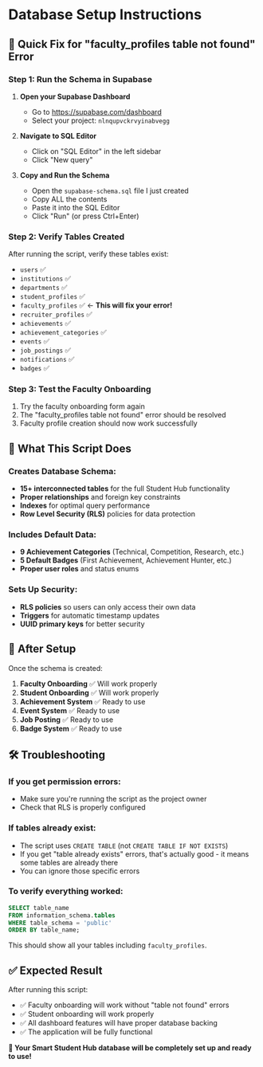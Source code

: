 # Database Setup Instructions

## 🎯 **Quick Fix for "faculty_profiles table not found" Error**

### **Step 1: Run the Schema in Supabase**

1. **Open your Supabase Dashboard**
   - Go to https://supabase.com/dashboard
   - Select your project: `nlnqupvckrvyinabvegg`

2. **Navigate to SQL Editor**
   - Click on "SQL Editor" in the left sidebar
   - Click "New query"

3. **Copy and Run the Schema**
   - Open the `supabase-schema.sql` file I just created
   - Copy ALL the contents
   - Paste it into the SQL Editor
   - Click "Run" (or press Ctrl+Enter)

### **Step 2: Verify Tables Created**

After running the script, verify these tables exist:
- `users` ✅
- `institutions` ✅  
- `departments` ✅
- `student_profiles` ✅
- `faculty_profiles` ✅ ← **This will fix your error!**
- `recruiter_profiles` ✅
- `achievements` ✅
- `achievement_categories` ✅
- `events` ✅
- `job_postings` ✅
- `notifications` ✅
- `badges` ✅

### **Step 3: Test the Faculty Onboarding**

1. Try the faculty onboarding form again
2. The "faculty_profiles table not found" error should be resolved
3. Faculty profile creation should now work successfully

## 🔧 **What This Script Does**

### **Creates Database Schema:**
- **15+ interconnected tables** for the full Student Hub functionality
- **Proper relationships** and foreign key constraints
- **Indexes** for optimal query performance
- **Row Level Security (RLS)** policies for data protection

### **Includes Default Data:**
- **9 Achievement Categories** (Technical, Competition, Research, etc.)
- **5 Default Badges** (First Achievement, Achievement Hunter, etc.)
- **Proper user roles** and status enums

### **Sets Up Security:**
- **RLS policies** so users can only access their own data
- **Triggers** for automatic timestamp updates
- **UUID primary keys** for better security

## 🚀 **After Setup**

Once the schema is created:

1. **Faculty Onboarding** ✅ Will work properly
2. **Student Onboarding** ✅ Will work properly  
3. **Achievement System** ✅ Ready to use
4. **Event System** ✅ Ready to use
5. **Job Posting** ✅ Ready to use
6. **Badge System** ✅ Ready to use

## 🛠️ **Troubleshooting**

### **If you get permission errors:**
- Make sure you're running the script as the project owner
- Check that RLS is properly configured

### **If tables already exist:**
- The script uses `CREATE TABLE` (not `CREATE TABLE IF NOT EXISTS`)
- If you get "table already exists" errors, that's actually good - it means some tables are already there
- You can ignore those specific errors

### **To verify everything worked:**
```sql
SELECT table_name 
FROM information_schema.tables 
WHERE table_schema = 'public' 
ORDER BY table_name;
```

This should show all your tables including `faculty_profiles`.

## ✅ **Expected Result**

After running this script:
- ✅ Faculty onboarding will work without "table not found" errors
- ✅ Student onboarding will work properly
- ✅ All dashboard features will have proper database backing
- ✅ The application will be fully functional

**🎉 Your Smart Student Hub database will be completely set up and ready to use!**
